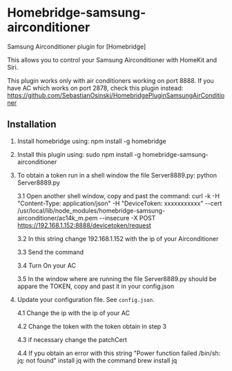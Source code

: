 # Homebridge-samsung-airconditioner

Samsung Airconditioner plugin for [Homebridge]

This allows you to control your Samsung Airconditioner with HomeKit and Siri.

This plugin works only with air conditioners working on port 8888. If you have AC which works on port 2878, check this plugin instead: https://github.com/SebastianOsinski/HomebridgePluginSamsungAirConditioner

## Installation
1. Install homebridge using: npm install -g homebridge
2. Install this plugin using: sudo npm install -g homebridge-samsung-airconditioner
3. To obtain a token run in a shell window the file Server8889.py: python Server8889.py

	3.1 Open another shell window, copy and past the command: 
curl -k -H "Content-Type: application/json" -H "DeviceToken: xxxxxxxxxxx" --cert /usr/local/lib/node_modules/homebridge-samsung-airconditioner/ac14k_m.pem --insecure -X POST https://192.168.1.152:8888/devicetoken/request

	3.2 In this string change 192.168.1.152 with the ip of your Airconditioner

	3.3 Send the command

	3.4 Turn On your AC

	3.5 In the window where are running the file Server8889.py should be appare the TOKEN, copy and past it in your config.json

4. Update your configuration file. See `config.json`.

	4.1 Change the ip with the ip of your AC

	4.2 Change the token with the token obtain in step 3

	4.3 if necessary change the patchCert
	
	4.4 If ypu obtain an error with this string "Power function failed /bin/sh: jq: not found" install jq with the command brew install jq

	
